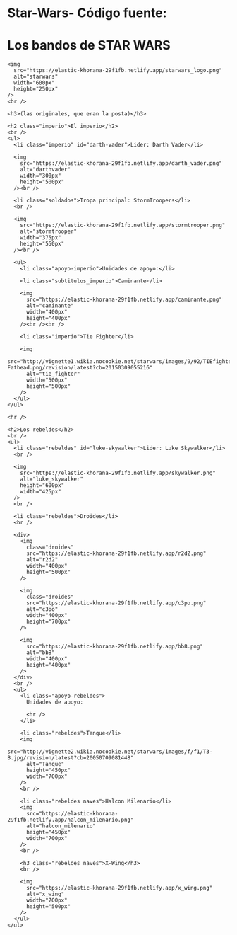 # Star-Wars- Código fuente:

<!DOCTYPE html>
<html>
  <head>
    <meta charset="utf-8" />
    <title>Ejercicio STAR WARS</title>
    <link rel="stylesheet" href="mi_estilo_wars.css" />
    <link
      rel="shortcut icon"
      type="image/x-icon"
      href="https://i.postimg.cc/PfQR2RNx/cloneold-87096-64x64.png"
    />
    <link href="https://fonts.cdnfonts.com/css/star-wars" rel="stylesheet" />
  </head>
  <body>
    <h1>Los bandos de STAR WARS</h1>

    <img
      src="https://elastic-khorana-29f1fb.netlify.app/starwars_logo.png"
      alt="starwars"
      width="600px"
      height="250px"
    />
    <br />

    <h3>(las originales, que eran la posta)</h3>

    <h2 class="imperio">El imperio</h2>
    <br />
    <ul>
      <li class="imperio" id="darth-vader">Lider: Darth Vader</li>

      <img
        src="https://elastic-khorana-29f1fb.netlify.app/darth_vader.png"
        alt="darthvader"
        width="300px"
        height="500px"
      /><br />

      <li class="soldados">Tropa principal: StormTroopers</li>
      <br />

      <img
        src="https://elastic-khorana-29f1fb.netlify.app/stormtrooper.png"
        alt="stormtrooper"
        width="375px"
        height="550px"
      /><br />

      <ul>
        <li class="apoyo-imperio">Unidades de apoyo:</li>

        <li class="subtitulos_imperio">Caminante</li>

        <img
          src="https://elastic-khorana-29f1fb.netlify.app/caminante.png"
          alt="caminante"
          width="400px"
          height="400px"
        /><br /><br />

        <li class="imperio">Tie Fighter</li>

        <img
          src="http://vignette1.wikia.nocookie.net/starwars/images/9/92/TIEfighter2-Fathead.png/revision/latest?cb=20150309055216"
          alt="tie_fighter"
          width="500px"
          height="500px"
        />
      </ul>
    </ul>

    <hr />

    <h2>Los rebeldes</h2>
    <br />
    <ul>
      <li class="rebeldes" id="luke-skywalker">Lider: Luke Skywalker</li>
      <br />

      <img
        src="https://elastic-khorana-29f1fb.netlify.app/skywalker.png"
        alt="luke_skywalker"
        height="600px"
        width="425px"
      />
      <br />

      <li class="rebeldes">Droides</li>
      <br />

      <div>
        <img
          class="droides"
          src="https://elastic-khorana-29f1fb.netlify.app/r2d2.png"
          alt="r2d2"
          width="400px"
          height="500px"
        />

        <img
          class="droides"
          src="https://elastic-khorana-29f1fb.netlify.app/c3po.png"
          alt="c3po"
          width="400px"
          height="700px"
        />

        <img
          src="https://elastic-khorana-29f1fb.netlify.app/bb8.png"
          alt="bb8"
          width="400px"
          height="400px"
        />
      </div>
      <br />
      <ul>
        <li class="apoyo-rebeldes">
          Unidades de apoyo:

          <hr />
        </li>

        <li class="rebeldes">Tanque</li>
        <img
          src="http://vignette2.wikia.nocookie.net/starwars/images/f/f1/T3-B.jpg/revision/latest?cb=20050709081448"
          alt="Tanque"
          height="450px"
          width="700px"
        />
        <br />

        <li class="rebeldes naves">Halcon Milenario</li>
        <img
          src="https://elastic-khorana-29f1fb.netlify.app/halcon_milenario.png"
          alt="halcon_milenario"
          height="450px"
          width="700px"
        />
        <br />

        <h3 class="rebeldes naves">X-Wing</h3>
        <br />

        <img
          src="https://elastic-khorana-29f1fb.netlify.app/x_wing.png"
          alt="x_wing"
          width="700px"
          height="500px"
        />
      </ul>
    </ul>
  </body>
</html>
